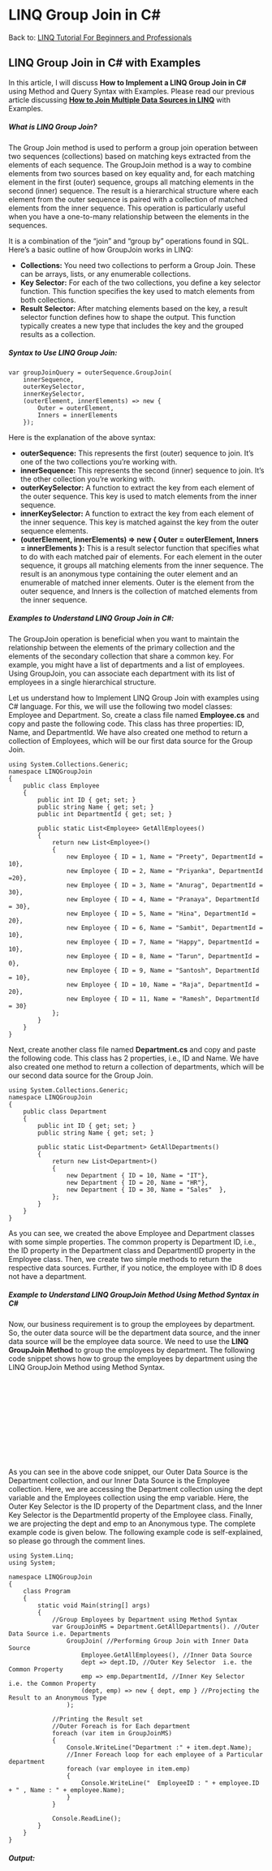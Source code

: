 # LINQ Group Join in C#

Back to: [LINQ Tutorial For Beginners and Professionals](https://dotnettutorials.net/course/linq/)

## **LINQ Group Join in C# with Examples**

In this article, I will discuss **How to Implement a LINQ Group Join in C#** using Method and Query Syntax with Examples. Please read our previous article discussing [**How to Join Multiple Data Sources in LINQ**](https://dotnettutorials.net/lesson/linq-join-with-multiple-data-sources/) with Examples.

##### **What is LINQ Group Join?**

The Group Join method is used to perform a group join operation between two sequences (collections) based on matching keys extracted from the elements of each sequence. The GroupJoin method is a way to combine elements from two sources based on key equality and, for each matching element in the first (outer) sequence, groups all matching elements in the second (inner) sequence. The result is a hierarchical structure where each element from the outer sequence is paired with a collection of matched elements from the inner sequence. This operation is particularly useful when you have a one-to-many relationship between the elements in the sequences.

It is a combination of the “join” and “group by” operations found in SQL. Here’s a basic outline of how GroupJoin works in LINQ:

- **Collections:** You need two collections to perform a Group Join. These can be arrays, lists, or any enumerable collections.
- **Key Selector:** For each of the two collections, you define a key selector function. This function specifies the key used to match elements from both collections.
- **Result Selector:** After matching elements based on the key, a result selector function defines how to shape the output. This function typically creates a new type that includes the key and the grouped results as a collection.

##### **Syntax to Use LINQ Group Join:**

```
var groupJoinQuery = outerSequence.GroupJoin(
    innerSequence, 
    outerKeySelector, 
    innerKeySelector, 
    (outerElement, innerElements) => new {
        Outer = outerElement,
        Inners = innerElements
    });
```

Here is the explanation of the above syntax:

- **outerSequence:** This represents the first (outer) sequence to join. It’s one of the two collections you’re working with.
- **innerSequence:** This represents the second (inner) sequence to join. It’s the other collection you’re working with.
- **outerKeySelector:** A function to extract the key from each element of the outer sequence. This key is used to match elements from the inner sequence.
- **innerKeySelector:** A function to extract the key from each element of the inner sequence. This key is matched against the key from the outer sequence elements.
- **(outerElement, innerElements) => new { Outer = outerElement, Inners = innerElements }:** This is a result selector function that specifies what to do with each matched pair of elements. For each element in the outer sequence, it groups all matching elements from the inner sequence. The result is an anonymous type containing the outer element and an enumerable of matched inner elements. Outer is the element from the outer sequence, and Inners is the collection of matched elements from the inner sequence.

##### **Examples to Understand LINQ Group Join in C#:**

The GroupJoin operation is beneficial when you want to maintain the relationship between the elements of the primary collection and the elements of the secondary collection that share a common key. For example, you might have a list of departments and a list of employees. Using GroupJoin, you can associate each department with its list of employees in a single hierarchical structure.

Let us understand how to Implement LINQ Group Join with examples using C# language. For this, we will use the following two model classes: Employee and Department. So, create a class file named **Employee.cs** and copy and paste the following code. This class has three properties: ID, Name, and DepartmentId. We have also created one method to return a collection of Employees, which will be our first data source for the Group Join.

```
using System.Collections.Generic;
namespace LINQGroupJoin
{
    public class Employee
    {
        public int ID { get; set; }
        public string Name { get; set; }
        public int DepartmentId { get; set; }

        public static List<Employee> GetAllEmployees()
        {
            return new List<Employee>()
            {
                new Employee { ID = 1, Name = "Preety", DepartmentId = 10},
                new Employee { ID = 2, Name = "Priyanka", DepartmentId =20},
                new Employee { ID = 3, Name = "Anurag", DepartmentId = 30},
                new Employee { ID = 4, Name = "Pranaya", DepartmentId = 30},
                new Employee { ID = 5, Name = "Hina", DepartmentId = 20},
                new Employee { ID = 6, Name = "Sambit", DepartmentId = 10},
                new Employee { ID = 7, Name = "Happy", DepartmentId = 10},
                new Employee { ID = 8, Name = "Tarun", DepartmentId = 0},
                new Employee { ID = 9, Name = "Santosh", DepartmentId = 10},
                new Employee { ID = 10, Name = "Raja", DepartmentId = 20},
                new Employee { ID = 11, Name = "Ramesh", DepartmentId = 30}
            };
        }
    } 
}
```

Next, create another class file named **Department.cs** and copy and paste the following code. This class has 2 properties, i.e., ID and Name. We have also created one method to return a collection of departments, which will be our second data source for the Group Join.

```
using System.Collections.Generic;
namespace LINQGroupJoin
{
    public class Department
    {
        public int ID { get; set; }
        public string Name { get; set; }

        public static List<Department> GetAllDepartments()
        {
            return new List<Department>()
            {
                new Department { ID = 10, Name = "IT"},
                new Department { ID = 20, Name = "HR"},
                new Department { ID = 30, Name = "Sales"  },
            };
        }
    }
}
```

As you can see, we created the above Employee and Department classes with some simple properties. The common property is Department ID, i.e., the ID property in the Department class and DepartmentID property in the Employee class. Then, we create two simple methods to return the respective data sources. Further, if you notice, the employee with ID 8 does not have a department.

##### **Example to Understand LINQ GroupJoin Method Using Method Syntax in C#**

Now, our business requirement is to group the employees by department. So, the outer data source will be the department data source, and the inner data source will be the employee data source. We need to use the **LINQ GroupJoin Method** to group the employees by department. The following code snippet shows how to group the employees by department using the LINQ GroupJoin Method using Method Syntax.

![Example to Understand LINQ GroupJoin Method Using Method Syntax](data:image/svg+xml,%3Csvg%20xmlns=%22http://www.w3.org/2000/svg%22%20width=%22621%22%20height=%22199%22%3E%3C/svg%3E "Example to Understand LINQ GroupJoin Method Using Method Syntax")

As you can see in the above code snippet, our Outer Data Source is the Department collection, and our Inner Data Source is the Employee collection. Here, we are accessing the Department collection using the dept variable and the Employees collection using the emp variable. Here, the Outer Key Selector is the ID property of the Department class, and the Inner Key Selector is the DepartmentId property of the Employee class. Finally, we are projecting the dept and emp to an Anonymous type. The complete example code is given below. The following example code is self-explained, so please go through the comment lines.

```
using System.Linq;
using System;

namespace LINQGroupJoin
{
    class Program
    {
        static void Main(string[] args)
        {
            //Group Employees by Department using Method Syntax
            var GroupJoinMS = Department.GetAllDepartments(). //Outer Data Source i.e. Departments
                GroupJoin( //Performing Group Join with Inner Data Source
                    Employee.GetAllEmployees(), //Inner Data Source
                    dept => dept.ID, //Outer Key Selector  i.e. the Common Property
                    emp => emp.DepartmentId, //Inner Key Selector  i.e. the Common Property
                    (dept, emp) => new { dept, emp } //Projecting the Result to an Anonymous Type
                );

            //Printing the Result set
            //Outer Foreach is for Each department
            foreach (var item in GroupJoinMS)
            {
                Console.WriteLine("Department :" + item.dept.Name);
                //Inner Foreach loop for each employee of a Particular department
                foreach (var employee in item.emp)
                {
                    Console.WriteLine("  EmployeeID : " + employee.ID + " , Name : " + employee.Name);
                }
            }

            Console.ReadLine();
        }
    }
}
```

###### **Output:**

![Example to Understand LINQ GroupJoin Method Using Method Syntax in C#](data:image/svg+xml,%3Csvg%20xmlns=%22http://www.w3.org/2000/svg%22%20width=%22359%22%20height=%22271%22%3E%3C/svg%3E "Example to Understand LINQ GroupJoin Method Using Method Syntax in C#")

As you can see, the employee with ID 8 does not display here. This is because the employee with ID 8 does not belong to any department.

##### **Example to Understand LINQ GroupJoin Using Query Syntax in C#**

In LINQ Query Syntax, no such Group Join operator is available. Here, we need to use the LINQ Inner Join and the “into” operator. For a better understanding, please look at the following code snippet. Here, we have divided the code snippet into three sections for a better understanding. In the first section, we perform the LINQ Inner Join Operation between the Department and Employee Data Sources. In the second section, we project the result of the Inner Join into a variable called EmployeeGroups using the “into” operator. In the final section, we project the final result set as dept and EmployeeGroups. 

![Example to Understand LINQ GroupJoin Using Query Syntax in C#](data:image/svg+xml,%3Csvg%20xmlns=%22http://www.w3.org/2000/svg%22%20width=%22616%22%20height=%22286%22%3E%3C/svg%3E "Example to Understand LINQ GroupJoin Using Query Syntax in C#")

It will group employees by department. That means one department can have multiple employees, or you can say one to many relationships between Department and Employees. The complete example code is given below. The following example code is self-explained, so please go through the comment lines. Here, we are using LINQ Query Syntax to implement Group Join.

```
using System.Linq;
using System;
namespace LINQGroupJoin
{
    class Program
    {
        static void Main(string[] args)
        {
            //Group Employees by Department using Query Syntax
            var GroupJoinQS = from dept in Department.GetAllDepartments() //Outer Data Source i.e. Departments
                              join emp in Employee.GetAllEmployees() //Joining with Inner Data Source i.e. Employees
                              on dept.ID equals emp.DepartmentId //Joining Condition

                              into EmployeeGroups //Projecting the Joining Result into EmployeeGroups

                              //Final Result include each department and the corresponding employees
                              select new { dept, EmployeeGroups };

            //Printing the Result set
            //Outer Foreach is for Each department
            foreach (var item in GroupJoinQS)
            {
                Console.WriteLine("Department :" + item.dept.Name);
                //Inner Foreach loop for each employee of a Particular department
                foreach (var employee in item.EmployeeGroups)
                {
                    Console.WriteLine("  EmployeeID : " + employee.ID + " , Name : " + employee.Name);
                }
            }
            
            Console.ReadLine();
        }
    }
}
```

Run the application and print the same output as the previous example, as shown in the image below. The employee with ID 8 does not display here. This is because the employee with ID 8 does not belong to any department.

![Example to Understand LINQ GroupJoin Using Query Syntax in C#](data:image/svg+xml,%3Csvg%20xmlns=%22http://www.w3.org/2000/svg%22%20width=%22359%22%20height=%22271%22%3E%3C/svg%3E "Example to Understand LINQ GroupJoin Using Query Syntax in C#")

##### **Projecting the Result to a Named Type:**

So far, in the examples we have discussed, we have projected the result to an anonymous type. Can we Project the Result to a Named type? Yes, it is also possible to project the result to a named type instead of an anonymous type.  Let us see how we can do this. First, create a class file named **GroupEmployeeByDepartment.cs** with the required properties you want in the result set. We have created the class with the following two properties per our requirements.

```
using System.Collections.Generic;
namespace LINQGroupJoin
{
    class GroupEmployeeByDepartment
    {
        public Department Department { get; set; }
        public List<Employee> Employees { get; set; }
    }
}
```

Next, modify the Main method of the Program class as follows. Here, you can see we are projecting the result to the above-created GroupEmployeeByDepartment type.

```
using System.Linq;
using System;
namespace LINQGroupJoin
{
    class Program
    {
        static void Main(string[] args)
        {
            //Group Employees by Department using Method Syntax
            var GroupJoinMS = Department.GetAllDepartments(). //Outer Data Source i.e. Departments
                GroupJoin( //Performing Group Join with Inner Data Source
                    Employee.GetAllEmployees(), //Inner Data Source
                    dept => dept.ID, //Outer Key Selector  i.e. the Common Property
                    emp => emp.DepartmentId, //Inner Key Selector  i.e. the Common Property

                    //Projecting the Result to a Named Type
                    (dept, emp) => new GroupEmployeeByDepartment
                    {
                        Department = dept,
                        Employees = emp.ToList()
                    }
                );

            //Group Employees by Department using Query Syntax
            var GroupJoinQS = from dept in Department.GetAllDepartments() //Outer Data Source i.e. Departments
                              join emp in Employee.GetAllEmployees() //Joining with Inner Data Source i.e. Employees
                              on dept.ID equals emp.DepartmentId //Joining Condition
                              into EmployeeGroups //Projecting the Joining Result into EmployeeGroups

                              //Projecting the Result to a Named Type
                              select new GroupEmployeeByDepartment
                              {
                                  Department = dept,
                                  Employees = EmployeeGroups.ToList()
                              };

            foreach (var item in GroupJoinQS)
            {
                Console.WriteLine("Department :" + item.Department.Name);
                foreach (var employee in item.Employees)
                {
                    Console.WriteLine("  EmployeeID : " + employee.ID + " , Name : " + employee.Name);
                }
            }

            Console.ReadLine();
        }
    }
}
```

With the above changes in place, run the application code, and it will give you the following output.

![Example to Understand LINQ GroupJoin Using Query Syntax in C#](data:image/svg+xml,%3Csvg%20xmlns=%22http://www.w3.org/2000/svg%22%20width=%22359%22%20height=%22271%22%3E%3C/svg%3E "Example to Understand LINQ GroupJoin Using Query Syntax in C#")

##### **Projecting to Anonymous Type with User-Defined Property Names in ResultSet:**

It is also possible to specify user-defined names in the result set. For a better understanding, please have a look at the following example. In the below example, we are projecting the result to an anonymous type with user-defined property names. The following example is the same as the previous example, except we are projecting to an anonymous type.

```
using System.Linq;
using System;
namespace LINQGroupJoin
{
    class Program
    {
        static void Main(string[] args)
        {
            //Group Employees by Department using Method Syntax
            var GroupJoinMS = Department.GetAllDepartments(). //Outer Data Source i.e. Departments
                GroupJoin( //Performing Group Join with Inner Data Source
                    Employee.GetAllEmployees(), //Inner Data Source
                    dept => dept.ID, //Outer Key Selector  i.e. the Common Property
                    emp => emp.DepartmentId, //Inner Key Selector  i.e. the Common Property

                    //Projecting the Result with User Defined Names
                    (dept, emp) => new
                    {
                        Department = dept,
                        Employees = emp.ToList()
                    }
                );

            //Group Employees by Department using Query Syntax
            var GroupJoinQS = from dept in Department.GetAllDepartments() //Outer Data Source i.e. Departments
                              join emp in Employee.GetAllEmployees() //Joining with Inner Data Source i.e. Employees
                              on dept.ID equals emp.DepartmentId //Joining Condition
                              into EmployeeGroups //Projecting the Joining Result into EmployeeGroups

                              //Projecting the Result with User Defined Names
                              select new 
                              {
                                  Department = dept,
                                  Employees = EmployeeGroups.ToList()
                              };

            foreach (var item in GroupJoinQS)
            {
                Console.WriteLine("Department :" + item.Department.Name);
                foreach (var employee in item.Employees)
                {
                    Console.WriteLine("  EmployeeID : " + employee.ID + " , Name : " + employee.Name);
                }
            }

            Console.ReadLine();
        }
    }
}
```

###### **Output:**

![Projecting to Anonymous Type with User-Defined Property Names in ResultSet](data:image/svg+xml,%3Csvg%20xmlns=%22http://www.w3.org/2000/svg%22%20width=%22359%22%20height=%22271%22%3E%3C/svg%3E "Projecting to Anonymous Type with User-Defined Property Names in ResultSet")

##### **When Should We Use LINQ Group Join?**

The LINQ GroupJoin method is particularly useful in scenarios where you want to create a one-to-many relationship between two sequences. Here are some common situations where GroupJoin is beneficial:

- **Creating Hierarchical Results:** Use Group Join when you want to organize the results in a parent-child relationship where a single parent element is associated with one or more child elements. It’s particularly useful for creating nested data structures, for example, when you have a collection of departments and a collection of employees, and you want to list each department along with all of its employees.
- **Handling One-to-Many Relationships:** Group Join is ideal for dealing with one-to-many relationships in your data. For instance, if you’re working with a database of customers and orders, and you want to retrieve each customer along with all their orders, Group Join can efficiently accomplish this by grouping the orders by the customer.
- **Data Transformation and Aggregation:** Group Join can be quite handy when you need to transform data from multiple sources and aggregate it somehow. It allows you to correlate elements from different collections and then perform operations like counting, summing, or averaging on the grouped elements. For example, the total sales per department can be calculated from a collection of sales records.
- **Combining Data from Multiple Sources:** Use Group Join when you need to combine data from multiple sources. This is common in scenarios where data in different collections or tables need to be viewed together, such as combining product information with inventory levels from separate sources.
- **Efficiency in Querying Large Datasets:** In scenarios where large datasets are involved, and complex queries involve grouping and joining, LINQ Group Join can be more efficient than traditional loops and manual collection manipulations**.** The .NET runtime can optimize LINQ queries, potentially offering better performance.

In the next article, I will discuss the [**LINQ Left Outer Join in C#**](https://dotnettutorials.net/lesson/left-outer-join-in-linq/) with Examples. In this article, I explain the LINQ GroupJoin using **Method and Query Syntax** Examples in C#. I hope you enjoy this LINQ GroupJoin Method in C# with Examples article.

[![dotnettutorials 1280x720](data:image/svg+xml,%3Csvg%20xmlns=%22http://www.w3.org/2000/svg%22%20width=%221280%22%20height=%22720%22%3E%3C/svg%3E)](https://dotnettutorials.net/pranaya-rout/)

[Dot Net Tutorials](https://dotnettutorials.net/pranaya-rout/)

**About the Author: Pranaya Rout**

Pranaya Rout has published more than 3,000 articles in his 11-year career. Pranaya Rout has very good experience with Microsoft Technologies, Including C#, VB, ASP.NET MVC, ASP.NET Web API, EF, EF Core, ADO.NET, LINQ, SQL Server, MYSQL, Oracle, ASP.NET Core, Cloud Computing, Microservices, Design Patterns and still learning new technologies.

https://www.facebook.com/tutorialsdotnet/http://www.linkedin.com/in/pranaya-routhttps://twitter.com/RoutPranayahttps://www.youtube.com/@DotNetTutorialshttps://wa.me/917021801173https://t.me/dotnettutorials

[Previous Lesson
LINQ Join with Multiple Data Sources
Lesson 39 within section LINQ Basics.](https://dotnettutorials.net/lesson/linq-join-with-multiple-data-sources/)

[Next Lesson
LINQ Left Join in C#
Lesson 41 within section LINQ Basics.](https://dotnettutorials.net/lesson/left-outer-join-in-linq/)

### Leave a Reply [Cancel reply](/lesson/linq-group-join/#respond)

Your email address will not be published. Required fields are marked \*

Comment \* 

Name\*

Email\*

Website

---